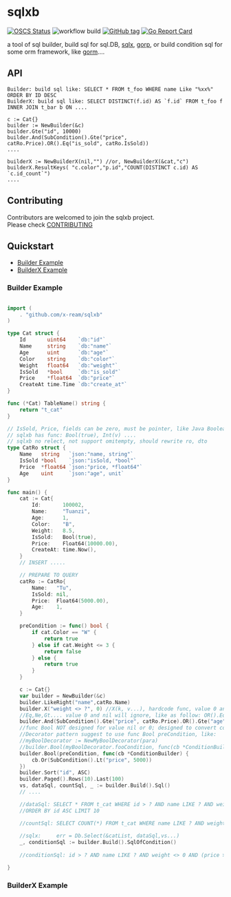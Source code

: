 # sqlxb  
[![OSCS Status](https://www.oscs1024.com/platform/badge/x-ream/sqlxb.svg?size=small)](https://www.oscs1024.com/project/x-ream/sqlxb?ref=badge_small)
![workflow build](https://github.com/x-ream/sqlxb/actions/workflows/go.yml/badge.svg)
[![GitHub tag](https://img.shields.io/github/tag/x-ream/sqlxb.svg?style=flat)](https://github.com/x-ream/sqlxb/tags)
[![Go Report Card](https://goreportcard.com/badge/github.com/x-ream/sqlxb)](https://goreportcard.com/report/github.com/x-ream/sqlxb)

a tool of sql builder, build sql for sql.DB, [sqlx](https://github.com/jmoiron/sqlx/), [gorp](https://github.com/go-gorp/gorp),
or build condition sql for some orm framework, like [gorm](https://github.com/go-gorm/gorm)....

## API
    Builder: build sql like: SELECT * FROM t_foo WHERE name Like "%xx%" ORDER BY ID DESC
    BuilderX: build sql like: SELECT DISTINCT(f.id) AS `f.id` FROM t_foo f INNER JOIN t_bar b ON ....
    
    c := Cat{}
	builder := NewBuilder(&c)
    builder.Gte("id", 10000)
    builder.And(SubCondition().Gte("price", catRo.Price).OR().Eq("is_sold", catRo.IsSold))
    ....
    
    builderX := NewBuilderX(nil,"") //or, NewBuilderX(&cat,"c")
    builderX.ResultKeys( "c.color","p.id","COUNT(DISTINCT c.id) AS `c.id_count`")
    ....

## Contributing

Contributors are welcomed to join the sqlxb project. <br>
Please check [CONTRIBUTING](./CONTRIBUTING.md)

## Quickstart

* [Builder Example](#builder-example)
* [BuilderX Example](#builderx-example)


### Builder Example

```Go

import (
    . "github.com/x-ream/sqlxb"
)

type Cat struct {
	Id       uint64    `db:"id"`
	Name     string    `db:"name"`
	Age      uint      `db:"age"`
	Color    string    `db:"color"`
	Weight   float64   `db:"weight"`
	IsSold   *bool     `db:"is_sold"`
	Price    *float64  `db:"price"`
	CreateAt time.Time `db:"create_at"`
}

func (*Cat) TableName() string {
	return "t_cat"
}

// IsSold, Price, fields can be zero, must be pointer, like Java Boolean....
// sqlxb has func: Bool(true), Int(v) ....
// sqlxb no relect, not support omitempty, should rewrite ro, dto
type CatRo struct {
	Name   string   `json:"name, string"`
	IsSold *bool    `json:"isSold, *bool"`
	Price  *float64 `json:"price, *float64"`
	Age    uint     `json:"age", unit`
}

func main() {
	cat := Cat{
		Id:       100002,
		Name:     "Tuanzi",
		Age:      1,
		Color:    "B",
		Weight:   8.5,
		IsSold:   Bool(true),
		Price:    Float64(10000.00),
		CreateAt: time.Now(),
	}
    // INSERT .....

    // PREPARE TO QUERY
	catRo := CatRo{
		Name:	"Tu",
		IsSold: nil,
		Price:  Float64(5000.00),
		Age:    1,
	}

	preCondition := func() bool {
		if cat.Color == "W" {
			return true
		} else if cat.Weight <= 3 {
			return false
		} else {
			return true
		}
	}

	c := Cat{}
	var builder = NewBuilder(&c)
	builder.LikeRight("name",catRo.Name)
	builder.X("weight <> ?", 0) //X(k, v...), hardcode func, value 0 and nil will NOT ignore
    //Eq,Ne,Gt.... value 0 and nil will ignore, like as follow: OR().Eq("is_sold", catRo.IsSold)
	builder.And(SubCondition().Gte("price", catRo.Price).OR().Gte("age", catRo.Age).OR().Eq("is_sold", catRo.IsSold))
    //func Bool NOT designed for value nil or 0; designed to convert complex logic to bool
    //Decorator pattern suggest to use func Bool preCondition, like:
    //myBoolDecorator := NewMyBoolDecorator(para)
    //builder.Bool(myBoolDecorator.fooCondition, func(cb *ConditionBuilder) {
	builder.Bool(preCondition, func(cb *ConditionBuilder) {
		cb.Or(SubCondition().Lt("price", 5000))
	})
	builder.Sort("id", ASC)
	builder.Paged().Rows(10).Last(100)
	vs, dataSql, countSql, _ := builder.Build().Sql()
    // ....

    //dataSql: SELECT * FROM t_cat WHERE id > ? AND name LIKE ? AND weight <> 0 AND (price >= ? OR age >= ?) OR (price < ?)
    //ORDER BY id ASC LIMIT 10

    //countSql: SELECT COUNT(*) FROM t_cat WHERE name LIKE ? AND weight <> 0 AND (price >= ? OR age >= ?) OR (price < ?)
    
    //sqlx: 	err = Db.Select(&catList, dataSql,vs...)
	_, conditionSql := builder.Build().SqlOfCondition()
    
    //conditionSql: id > ? AND name LIKE ? AND weight <> 0 AND (price >= ? OR age >= ?) OR (price < ?)

}
```


### BuilderX Example

```Go

```